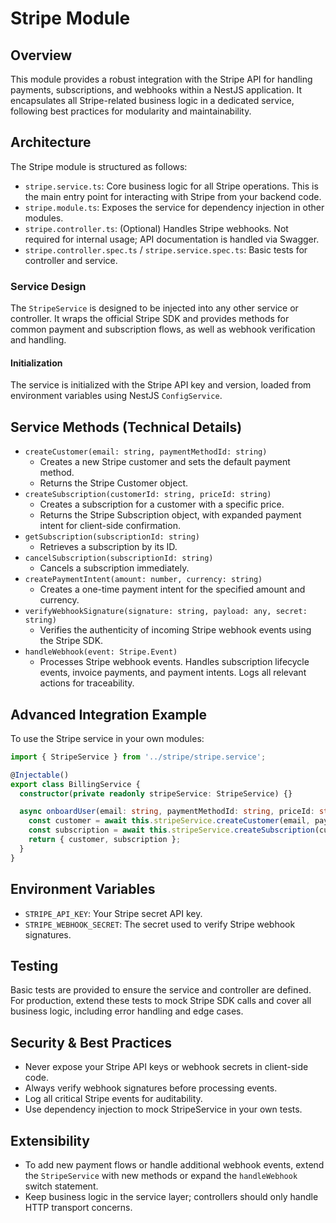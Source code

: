# Stripe Module

## Overview

This module provides a robust integration with the Stripe API for handling payments, subscriptions, and webhooks within a NestJS application. It encapsulates all Stripe-related business logic in a dedicated service, following best practices for modularity and maintainability.

## Architecture

The Stripe module is structured as follows:

- `stripe.service.ts`: Core business logic for all Stripe operations. This is the main entry point for interacting with Stripe from your backend code.
- `stripe.module.ts`: Exposes the service for dependency injection in other modules.
- `stripe.controller.ts`: (Optional) Handles Stripe webhooks. Not required for internal usage; API documentation is handled via Swagger.
- `stripe.controller.spec.ts` / `stripe.service.spec.ts`: Basic tests for controller and service.

### Service Design

The `StripeService` is designed to be injected into any other service or controller. It wraps the official Stripe SDK and provides methods for common payment and subscription flows, as well as webhook verification and handling.

#### Initialization

The service is initialized with the Stripe API key and version, loaded from environment variables using NestJS `ConfigService`.

## Service Methods (Technical Details)

- `createCustomer(email: string, paymentMethodId: string)`
  - Creates a new Stripe customer and sets the default payment method.
  - Returns the Stripe Customer object.
- `createSubscription(customerId: string, priceId: string)`
  - Creates a subscription for a customer with a specific price.
  - Returns the Stripe Subscription object, with expanded payment intent for client-side confirmation.
- `getSubscription(subscriptionId: string)`
  - Retrieves a subscription by its ID.
- `cancelSubscription(subscriptionId: string)`
  - Cancels a subscription immediately.
- `createPaymentIntent(amount: number, currency: string)`
  - Creates a one-time payment intent for the specified amount and currency.
- `verifyWebhookSignature(signature: string, payload: any, secret: string)`
  - Verifies the authenticity of incoming Stripe webhook events using the Stripe SDK.
- `handleWebhook(event: Stripe.Event)`
  - Processes Stripe webhook events. Handles subscription lifecycle events, invoice payments, and payment intents. Logs all relevant actions for traceability.

## Advanced Integration Example

To use the Stripe service in your own modules:

```typescript
import { StripeService } from '../stripe/stripe.service';

@Injectable()
export class BillingService {
  constructor(private readonly stripeService: StripeService) {}

  async onboardUser(email: string, paymentMethodId: string, priceId: string) {
    const customer = await this.stripeService.createCustomer(email, paymentMethodId);
    const subscription = await this.stripeService.createSubscription(customer.id, priceId);
    return { customer, subscription };
  }
}
```

## Environment Variables

- `STRIPE_API_KEY`: Your Stripe secret API key.
- `STRIPE_WEBHOOK_SECRET`: The secret used to verify Stripe webhook signatures.

## Testing

Basic tests are provided to ensure the service and controller are defined. For production, extend these tests to mock Stripe SDK calls and cover all business logic, including error handling and edge cases.

## Security & Best Practices

- Never expose your Stripe API keys or webhook secrets in client-side code.
- Always verify webhook signatures before processing events.
- Log all critical Stripe events for auditability.
- Use dependency injection to mock StripeService in your own tests.

## Extensibility

- To add new payment flows or handle additional webhook events, extend the `StripeService` with new methods or expand the `handleWebhook` switch statement.
- Keep business logic in the service layer; controllers should only handle HTTP transport concerns.
